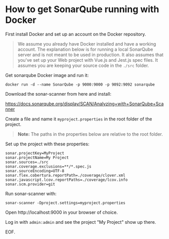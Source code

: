 # How to get SonarQube running with Docker

First install Docker and set up an account on the Docker repository.

> We assume you already have Docker installed and have a working account.
> The explanation below is for running a local SonarQube server and is not
meant to be used in production.
> It also assumes that you've set up your Web project with Vue.js and
Jest.js spec files.
> It assumes you are keeping your source code in the `./src` folder.

Get sonarqube Docker image and run it:

    docker run -d --name SonarQube -p 9000:9000 -p 9092:9092 sonarqube

Download the sonar-scanner from here and install:

https://docs.sonarqube.org/display/SCAN/Analyzing+with+SonarQube+Scanner

Create a file and name it ``myproject.properties`` in the root folder of the project.

> **Note:** The paths in the properties below are relative to the root folder.

Set up the project with these properties:

```text
sonar.projectKey=MyProject
sonar.projectName=My Project
sonar.sources=./src
sonar.coverage.exclusions=**/*.spec.js
sonar.sourceEncoding=UTF-8
sonar.flex.cobertura.reportPath=./coverage/clover.xml
sonar.javascript.lcov.reportPaths=./coverage/lcov.info
sonar.scm.provider=git
```

Run sonar-scanner with:

    sonar-scanner -Dproject.settings=myproject.properties

Open http://localhost:9000 in your browser of choice.

Log in with ``admin:admin`` and see the project "My Project" show up there.

EOF.
